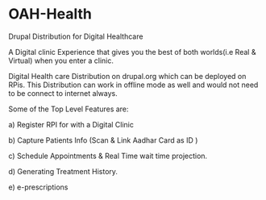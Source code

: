 # OAH-Health
Drupal Distribution for Digital Healthcare 

A Digital clinic Experience that gives you the best of both worlds(i.e Real & Virtual) when you enter a clinic.

Digital Health care Distribution on drupal.org which can be deployed on RPis. 
This Distribution can work in offline mode as well and would not need to be connect to internet always. 

Some of the Top Level Features are: 

a) Register RPI for with a Digital Clinic

b) Capture Patients Info (Scan & Link Aadhar Card as ID )

c) Schedule Appointments & Real Time wait time projection.

d) Generating Treatment History.

e) e-prescriptions

